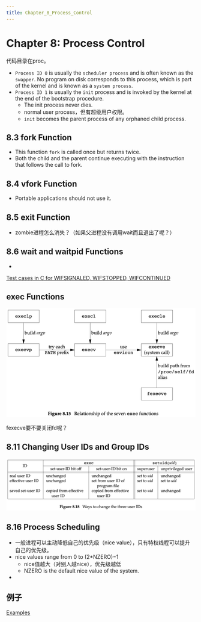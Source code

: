 ```yaml
---
title: Chapter_8_Process_Control
---
```


# Chapter 8: Process Control

代码目录在proc。

- `Process ID 0` is usually the `scheduler process` and is often known as the `swapper`. No program on disk corresponds to this process, which is part of the kernel and is known as a `system process`.
- `Process ID 1` is usually the `init` process and is invoked by the kernel at the end of the bootstrap procedure.
    - The init process never dies.
    - normal user process，但有超级用户权限。
    - `init` becomes the parent process of any orphaned child process.

## 8.3 fork Function

- This function `fork` is called once but returns twice.
- Both the child and the parent continue executing with the instruction that follows the call to fork.

## 8.4 vfork Function

- Portable applications should not use it.

## 8.5 exit Function

- zombie进程怎么消失？（如果父进程没有调用wait而且退出了呢？）

## 8.6 wait and waitpid Functions

- 

[Test cases in C for WIFSIGNALED, WIFSTOPPED, WIFCONTINUED](https://stackoverflow.com/questions/907867/test-cases-in-c-for-wifsignaled-wifstopped-wifcontinued)

## exec Functions

![Chapter%208%20Process%20Control/untitled.png](assets/c01649790e2adeefba5084bae3930e80.png)

fexecve要不要关闭fd呢？

## 8.11 Changing User IDs and Group IDs

![Chapter%208%20Process%20Control/untitled%201](assets/ff63124c34755c4edcc637ec778dd0d6.png)

## 8.16 Process Scheduling

- 一般进程可以主动降低自己的优先级（nice value），只有特权线程可以提升自己的优先级。
- nice values range from 0 to (2*NZERO)−1
    - nice值越大（对别人越nice），优先级越低
    - NZERO is the default nice value of the system.
- 

## 例子

[Examples](assets/Examples.csv)
